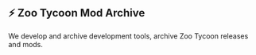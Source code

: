 ## ⚡ Zoo Tycoon Mod Archive

We develop and archive development tools, archive Zoo Tycoon releases and mods.
